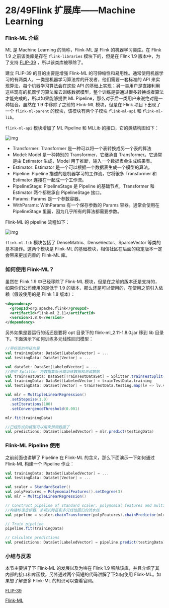 # 28/49Flink 扩展库——Machine Learning

### Flink-ML 介绍

ML 是 Machine Learning 的简称，Flink-ML 是 Flink 的机器学习类库。在 Flink 1.9 之前该类库是存在 `flink-libraries` 模块下的，但是在 Flink 1.9 版本中，为了支持 [FLIP-39](https://cwiki.apache.org/confluence/display/FLINK/FLIP-39+Flink+ML+pipeline+and+ML+libs) ，所以该类库被移除了。

建立 FLIP-39 的目的主要是增强 Flink-ML 的可伸缩性和易用性。通常使用机器学习的有两类人，一类是机器学习算法库的开发者，他们需要一套标准的 API 来实现算法，每个机器学习算法会在这些 API 的基础上实现；另一类用户是直接利用这些现有的机器学习算法库去训练数据模型，整个训练是要通过很多转换或者算法才能完成的，所以如果能够提供 ML Pipeline，那么对于后一类用户来说绝对是一种福音。虽然在 1.9 中移除了之前的 Flink-ML 模块，但是在 Flink 项目下出现了一个 `flink-ml-parent` 的模块，该模块有两个子模块 `flink-ml-api` 和 `flink-ml-lib`。

`flink-ml-api` 模块增加了 ML Pipeline 和 MLLib 的接口，它的类结构图如下：

![img](http://zhisheng-blog.oss-cn-hangzhou.aliyuncs.com/img/2019-10-22-124512.png)

- Transformer: Transformer 是一种可以将一个表转换成另一个表的算法
- Model: Model 是一种特别的 Transformer，它继承自 Transformer。它通常是由 Estimator 生成，Model 用于推断，输入一个数据表会生成结果表。
- Estimator: Estimator 是一个可以根据一个数据表生成一个模型的算法。
- Pipeline: Pipeline 描述的是机器学习的工作流，它将很多 Transformer 和 Estimator 连接在一起成一个工作流。
- PipelineStage: PipelineStage 是 Pipeline 的基础节点，Transformer 和 Estimator 两个都继承自 PipelineStage 接口。
- Params: Params 是一个参数容器。
- WithParams: WithParams 有一个保存参数的 Params 容器。通常会使用在 PipelineStage 里面，因为几乎所有的算法都需要参数。

Flink-ML 的 pipeline 流程如下：

![img](http://zhisheng-blog.oss-cn-hangzhou.aliyuncs.com/img/2019-10-22-135555.png)

`flink-ml-lib` 模块包括了 DenseMatrix、DenseVector、SparseVector 等类的基本操作。这两个模块是 Flink-ML 的基础模块，相信社区在后面的稳定版本一定会带来更加完善的 Flink-ML 库。

### 如何使用 Flink-ML？

虽然在 Flink 1.9 中已经移除了 Flink-ML 模块，但是在之前的版本还是支持的，如果你们公司使用的是低于 1.9 的版本，那么还是可以使用的，在使用之前引入依赖（假设使用的是 Flink 1.8 版本）：

```xml
<dependency>
  <groupId>org.apache.flink</groupId>
  <artifactId>flink-ml_2.11</artifactId>
  <version>1.8.0</version>
</dependency>
```

另外如果是要运行的话还是要将 opt 目录下的 flink-ml_2.11-1.8.0.jar 移到 lib 目录下。下面演示下如何训练多元线性回归模型：

```Scala
//带标签的特征向量
val trainingData: DataSet[LabeledVector] = ...
val testingData: DataSet[Vector] = ...

val dataSet: DataSet[LabeledVector] = ...
//使用 Splitter 将数据集拆分成训练数据和测试数据
val trainTestData: DataSet[TrainTestDataSet] = Splitter.trainTestSplit(dataSet)
val trainingData: DataSet[LabeledVector] = trainTestData.training
val testingData: DataSet[Vector] = trainTestData.testing.map(lv => lv.vector)

val mlr = MultipleLinearRegression()
  .setStepsize(1.0)
  .setIterations(100)
  .setConvergenceThreshold(0.001)

mlr.fit(trainingData)

//已经形成的模型可以用来预测数据了
val predictions: DataSet[LabeledVector] = mlr.predict(testingData)
```

### Flink-ML Pipeline 使用

之前前面也讲解了 Pipeline 在 Flink-ML 的含义，那么下面演示一下如何通过 Flink-ML 构建一个 Pipeline 作业：

```Scala
val trainingData: DataSet[LabeledVector] = ...
val testingData: DataSet[Vector] = ...

val scaler = StandardScaler()
val polyFeatures = PolynomialFeatures().setDegree(3)
val mlr = MultipleLinearRegression()

// Construct pipeline of standard scaler, polynomial features and multiple linear regression
//构建标准定标器、多项式特征和多元线性回归的流水线
val pipeline = scaler.chainTransformer(polyFeatures).chainPredictor(mlr)

// Train pipeline
pipeline.fit(trainingData)

// Calculate predictions
val predictions: DataSet[LabeledVector] = pipeline.predict(testingData)
```

### 小结与反思

本节主要讲了下 Flink-ML 的发展以及为啥在 Flink 1.9 移除该库，并且介绍了其内部的接口和库函数，另外通过两个简短的代码讲解了下如何使用 Flink-ML。如果想了解更多 Flink-ML 的知识可以查看官网。

[FLIP-39](https://cwiki.apache.org/confluence/display/FLINK/FLIP-39+Flink+ML+pipeline+and+ML+libs)

[Flink-ML](https://ci.apache.org/projects/flink/flink-docs-release-1.8/dev/libs/ml/)